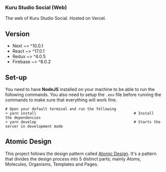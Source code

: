 ### Kuru Studio Social (Web)
The web of Kuru Studio Social. Hosted on Vercel.

## Version
- Next ~> ^10.0.1
- React ~> ^17.0.1
- Redux ~> ^4.0.5
- Firebase ~> ^8.0.2

## Set-up
You need to have **NodeJS** installed on your machine to be able to run the following commands. You also need to setup the `.env` file before running the commands to make sure that everything will work fine.
```
# Open your default terminal and run the following
➜ yarn install                                            # Install the dependencies
➜ yarn develop                                            # Starts the server in development mode
```

## Atomic Design
This project follows the design pattern called [Atomic Design](https://xd.adobe.com/ideas/process/ui-design/atomic-design-principles-methodology-101/). It's a pattern that divides the design process into 5 distinct parts; mainly Atoms, Molecules, Organisms, Templates and Pages.
